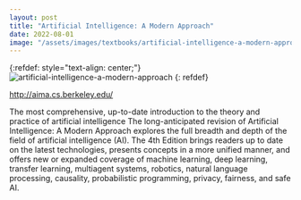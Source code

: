 ```yaml
---
layout: post
title: "Artificial Intelligence: A Modern Approach"
date: 2022-08-01
image: "/assets/images/textbooks/artificial-intelligence-a-modern-approach.jpg"
---
```


{:refdef: style="text-align: center;"}
![artificial-intelligence-a-modern-approach]({{site.baseurl}}/assets/images/textbooks/artificial-intelligence-a-modern-approach.jpg)
{: refdef}

http://aima.cs.berkeley.edu/

The most comprehensive, up-to-date introduction to the theory and practice of artificial intelligence
The long-anticipated revision of Artificial Intelligence: A Modern Approach explores the full breadth and depth of the field of artificial intelligence (AI). The 4th Edition brings readers up to date on the latest technologies, presents concepts in a more unified manner, and offers new or expanded coverage of machine learning, deep learning, transfer learning, multiagent systems, robotics, natural language processing, causality, probabilistic programming, privacy, fairness, and safe AI.